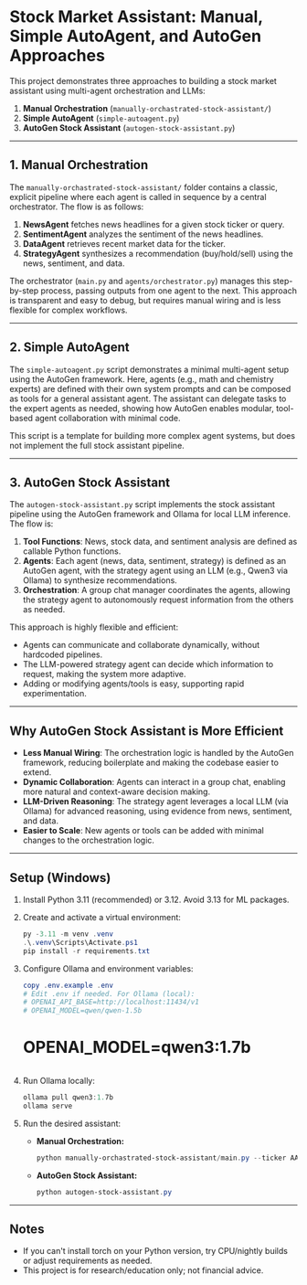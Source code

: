 
# Stock Market Assistant: Manual, Simple AutoAgent, and AutoGen Approaches

This project demonstrates three approaches to building a stock market assistant using multi-agent orchestration and LLMs:

1. **Manual Orchestration** (`manually-orchastrated-stock-assistant/`)
2. **Simple AutoAgent** (`simple-autoagent.py`)
3. **AutoGen Stock Assistant** (`autogen-stock-assistant.py`)

---

## 1. Manual Orchestration

The `manually-orchastrated-stock-assistant/` folder contains a classic, explicit pipeline where each agent is called in sequence by a central orchestrator. The flow is as follows:

1. **NewsAgent** fetches news headlines for a given stock ticker or query.
2. **SentimentAgent** analyzes the sentiment of the news headlines.
3. **DataAgent** retrieves recent market data for the ticker.
4. **StrategyAgent** synthesizes a recommendation (buy/hold/sell) using the news, sentiment, and data.

The orchestrator (`main.py` and `agents/orchestrator.py`) manages this step-by-step process, passing outputs from one agent to the next. This approach is transparent and easy to debug, but requires manual wiring and is less flexible for complex workflows.

---

## 2. Simple AutoAgent

The `simple-autoagent.py` script demonstrates a minimal multi-agent setup using the AutoGen framework. Here, agents (e.g., math and chemistry experts) are defined with their own system prompts and can be composed as tools for a general assistant agent. The assistant can delegate tasks to the expert agents as needed, showing how AutoGen enables modular, tool-based agent collaboration with minimal code.

This script is a template for building more complex agent systems, but does not implement the full stock assistant pipeline.

---

## 3. AutoGen Stock Assistant

The `autogen-stock-assistant.py` script implements the stock assistant pipeline using the AutoGen framework and Ollama for local LLM inference. The flow is:

1. **Tool Functions**: News, stock data, and sentiment analysis are defined as callable Python functions.
2. **Agents**: Each agent (news, data, sentiment, strategy) is defined as an AutoGen agent, with the strategy agent using an LLM (e.g., Qwen3 via Ollama) to synthesize recommendations.
3. **Orchestration**: A group chat manager coordinates the agents, allowing the strategy agent to autonomously request information from the others as needed.

This approach is highly flexible and efficient:
- Agents can communicate and collaborate dynamically, without hardcoded pipelines.
- The LLM-powered strategy agent can decide which information to request, making the system more adaptive.
- Adding or modifying agents/tools is easy, supporting rapid experimentation.

---

## Why AutoGen Stock Assistant is More Efficient

- **Less Manual Wiring**: The orchestration logic is handled by the AutoGen framework, reducing boilerplate and making the codebase easier to extend.
- **Dynamic Collaboration**: Agents can interact in a group chat, enabling more natural and context-aware decision making.
- **LLM-Driven Reasoning**: The strategy agent leverages a local LLM (via Ollama) for advanced reasoning, using evidence from news, sentiment, and data.
- **Easier to Scale**: New agents or tools can be added with minimal changes to the orchestration logic.

---

## Setup (Windows)

1. Install Python 3.11 (recommended) or 3.12. Avoid 3.13 for ML packages.
2. Create and activate a virtual environment:

	```powershell
	py -3.11 -m venv .venv
	.\.venv\Scripts\Activate.ps1
	pip install -r requirements.txt
	```

3. Configure Ollama and environment variables:

	```powershell
	copy .env.example .env
	# Edit .env if needed. For Ollama (local):
	# OPENAI_API_BASE=http://localhost:11434/v1
	# OPENAI_MODEL=qwen/qwen-1.5b
	```
	# OPENAI_MODEL=qwen3:1.7b
	```

4. Run Ollama locally:

	```powershell
	ollama pull qwen3:1.7b
	ollama serve
	```

5. Run the desired assistant:

	- **Manual Orchestration:**
	  ```powershell
	  python manually-orchastrated-stock-assistant/main.py --ticker AAPL --query "Apple earnings"
	  ```
	- **AutoGen Stock Assistant:**
	  ```powershell
	  python autogen-stock-assistant.py
	  ```

---

## Notes
- If you can't install torch on your Python version, try CPU/nightly builds or adjust requirements as needed.
- This project is for research/education only; not financial advice.
